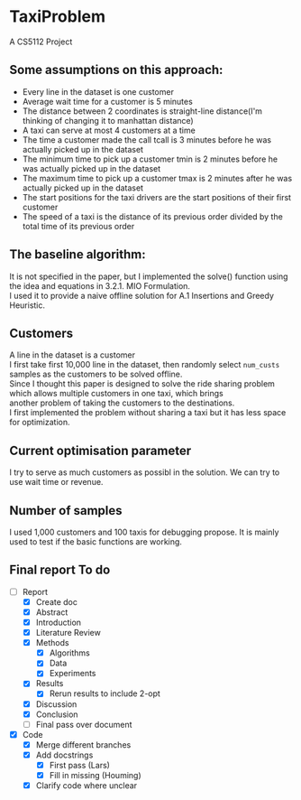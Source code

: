 # TaxiProblem
A CS5112 Project

## Some assumptions on this approach:  
- Every line in the dataset is one customer
- Average wait time for a customer is 5 minutes
- The distance between 2 coordinates is straight-line distance(I'm thinking of changing it to manhattan distance)
- A taxi can serve at most 4 customers at a time
- The time a customer made the call tcall is 3 minutes before he was actually picked up in the dataset
- The minimum time to pick up a customer tmin is 2 minutes before he was actually picked up in the dataset
- The maximum time to pick up a customer tmax is 2 minutes after he was actually picked up in the dataset
- The start positions for the taxi drivers are the start positions of their first customer
- The speed of a taxi is the distance of its previous order divided by the total time of its previous order

## The baseline algorithm:  
It is not specified in the paper, but I implemented the solve() function using the idea and equations in 3.2.1. MIO Formulation.  
I used it to provide a naive offline solution for A.1 Insertions and Greedy Heuristic.

## Customers
A line in the dataset is a customer  
I first take first 10,000 line in the dataset, then randomly select `num_custs` samples as the customers to be solved offline.  
Since I thought this paper is designed to solve the ride sharing problem which allows multiple customers in one taxi, which brings  
another problem of taking the customers to the destinations.  
I first implemented the problem without sharing a taxi but it has less space for optimization.

## Current optimisation parameter
I try to serve as much customers as possibl in the solution. We can try to use wait time or revenue.

## Number of samples
I used 1,000 customers and 100 taxis for debugging propose. It is mainly used to test if the basic functions are working.

## Final report To do
- [ ] Report
	- [x] Create doc
	- [x] Abstract
	- [x] Introduction
	- [x] Literature Review
	- [x] Methods
		- [x] Algorithms
		- [x] Data
		- [x] Experiments
	- [x] Results
		- [x] Rerun results to include 2-opt
	- [x] Discussion
	- [x] Conclusion
	- [ ] Final pass over document
- [x] Code
	- [x] Merge different branches
	- [x] Add docstrings
		- [x] First pass (Lars)
		- [x] Fill in missing (Houming)
	- [x] Clarify code where unclear
